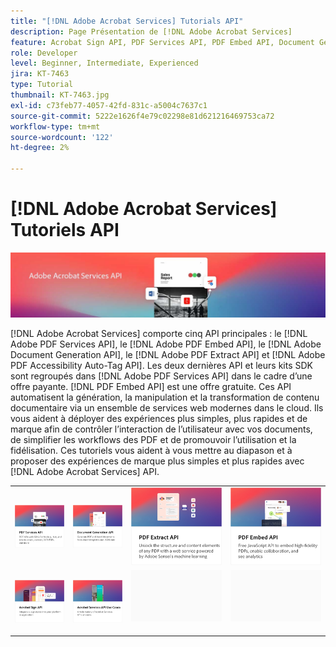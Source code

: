 ```yaml
---
title: "[!DNL Adobe Acrobat Services] Tutorials API"
description: Page Présentation de [!DNL Adobe Acrobat Services]
feature: Acrobat Sign API, PDF Services API, PDF Embed API, Document Generation API
role: Developer
level: Beginner, Intermediate, Experienced
jira: KT-7463
type: Tutorial
thumbnail: KT-7463.jpg
exl-id: c73feb77-4057-42fd-831c-a5004c7637c1
source-git-commit: 5222e1626f4e79c02298e81d621216469753ca72
workflow-type: tm+mt
source-wordcount: '122'
ht-degree: 2%

---
```


# [!DNL Adobe Acrobat Services] Tutoriels API

![[!DNL Acrobat Services] Bannière](assets/acrobatserviceshero.jpg)

[!DNL Adobe Acrobat Services] comporte cinq API principales : le [!DNL Adobe PDF Services API], le [!DNL Adobe PDF Embed API], le [!DNL Adobe Document Generation API], le [!DNL Adobe PDF Extract API] et [!DNL Adobe PDF Accessibility Auto-Tag API]. Les deux dernières API et leurs kits SDK sont regroupés dans [!DNL Adobe PDF Services API] dans le cadre d’une offre payante. [!DNL PDF Embed API] est une offre gratuite. Ces API automatisent la génération, la manipulation et la transformation de contenu documentaire via un ensemble de services web modernes dans le cloud. Ils vous aident à déployer des expériences plus simples, plus rapides et de marque afin de contrôler l’interaction de l’utilisateur avec vos documents, de simplifier les workflows des PDF et de promouvoir l’utilisation et la fidélisation. Ces tutoriels vous aident à vous mettre au diapason et à proposer des expériences de marque plus simples et plus rapides avec [!DNL Adobe Acrobat Services] API.

<table style="table-layout:fixed">
<tr>
 <td>
   <a href="pdfservices/overview-pdfservices.md">
      <img alt="API PDF Services" src="assets/pdfservicescard.png" />
   </a>
  </td>
  <td>
   <a href="docgen/overview-docgen.md">
      <img alt="API Document Generation" src="assets/docgencard.png" />
   </a>
  </td>
  <td>
   <a href="pdfextract/overview-extract.md">
      <img alt="API PDF Extract" src="assets/pdfextractcard.png" />
   </a>
  </td>
  <td>
   <a href="pdfembed/overview-embed.md">
      <img alt="Prise en main de l’API Adobe PDF Tools et de Java" src="assets/pdfembedcard.png" />
   </a>
  </td>
</tr>
<tr>
  <td>
   <a href="acrobatsign/overview-sign.md">
      <img alt="API Acrobat Sign" src="assets/acrobatsigncard.png" />
   </a>
  </td>
 <td>
   <a href="usecases/overview-usecases.md">
      <img alt="[!DNL Adobe Acrobat Services] Exemples d’utilisation API" src="assets/usecasescard.png" />
   </a>
  </td>
  <td>
    <img alt="Espaceur" src="assets/GrayBanner_Placeholder.png" />
    <div>
    <br>
  </td>
  <td>
    <img alt="Espaceur" src="assets/GrayBanner_Placeholder.png" />
    <div>
    <br>
  </td>
</tr>
</table>
